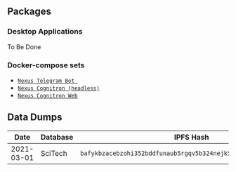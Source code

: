 ## Packages

### Desktop Applications

To Be Done

### Docker-compose sets
- [`Nexus Telegram Bot `](nexus-bot)
- [`Nexus Cognitron (headless)`](nexus-cognitron)
- [`Nexus Cognitron Web`](nexus-cognitron-web)

## Data Dumps

| Date | Database | IPFS Hash |
| ---- | -------- | --------- |
| 2021-03-01 | SciTech | `bafykbzacebzohi352bddfunaub5rgqv5b324nejk5v6fltjh45be5ykw5jsjg` |